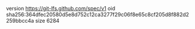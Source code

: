 version https://git-lfs.github.com/spec/v1
oid sha256:364dfec20580d5e8d752c12ca3277f29c06f8e65c8cf205d8f882d2259bbcc4a
size 6284
